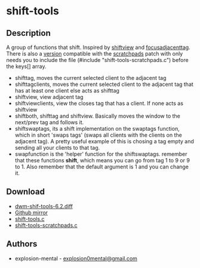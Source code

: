 shift-tools
===========

Description
-----------
A group of functions that shift. Inspired by
[shiftview](https://lists.suckless.org/dev/1104/7590.html) and
[focusadjacenttag](../focusadjacenttag). There is also a
[version](shift-tools-scratchpads.c) compatible with the
[scratchpads](../scratchpads) patch with only needs you to include the file
(#include "shift-tools-scratchpads.c") before the keys[] array.



- shifttag, moves the current selected client to the adjacent tag
- shifttagclients, moves the current selected client to the adjacent tag that
  has at least one client else acts as shifttag
- shiftview, view adjacent tag
- shiftviewclients, view the closes tag that has a client. If none acts as
  shiftview
- shiftboth, shifttag and shiftview. Basically moves the window to the
  next/prev tag and follows it.
- shiftswaptags, its a shift implementation on the swaptags function, which in
  short 'swaps tags' (swaps all clients with the clients on the adjacent tag).
  A pretty useful example of this is chosing a tag empty and sending all your
  clients to that tag.
- swapfunction is the 'helper' function for the shiftswaptags.  remember that
  these functions **shift**, which means you can go from tag 1 to 9 or 9 to 1.
  Also remember that the default argument is 1 and you can change it.

Download
--------
* [dwm-shif-tools-6.2.diff](dwm-shif-tools-6.2.diff)
* [Github mirror](https://github.com/explosion-mental/Dwm/blob/main/Patches/dwm-shif-tools-6.2.diff)
* [shift-tools.c](shift-tools.c)
* [shift-tools-scratchpads.c](shift-tools-scratchpads.c)

Authors
-------
* explosion-mental - <explosion0mental@gmail.com>

